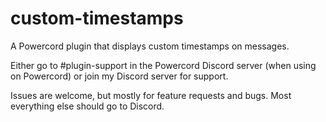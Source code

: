 # custom-timestamps
A Powercord plugin that displays custom timestamps on messages.

Either go to #plugin-support in the Powercord Discord server (when using on Powercord) or join my Discord server for support. 

Issues are welcome, but mostly for feature requests and bugs. Most everything else should go to Discord.
